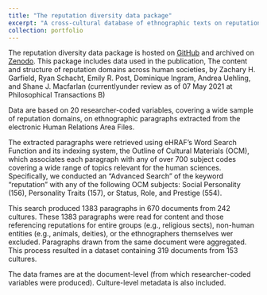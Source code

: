 ```yaml
---
title: "The reputation diversity data package"
excerpt: "A cross-cultural database of ethnographic texts on reputations."
collection: portfolio
---
```


The reputation diversity data package is hosted on [GitHub](https://github.com/zhgarfield/reputationdiversitydata) and archived on [Zenodo](https://zenodo.org/record/4740791). This package includes data used in the publication, The content and structure of reputation domains across human societies, by Zachary H. Garfield, Ryan Schacht, Emily R. Post, Dominique Ingram, Andrea Uehling, and Shane J. Macfarlan (currentlyunder review as of 07 May 2021 at Philosophical Transactions B)

Data are based on 20 researcher-coded variables, covering a wide sample of reputation domains, on ethnographic paragraphs extracted from the electronic Human Relations Area Files.

The extracted paragraphs were retrieved using eHRAF’s Word Search Function and its indexing system, the Outline of Cultural Materials (OCM), which associates each paragraph with any of over 700 subject codes covering a wide range of topics relevant for the human sciences. Specifically, we conducted an “Advanced Search” of the keyword “reputation” with any of the following OCM subjects: Social Personality (156), Personality Traits (157), or Status, Role, and Prestige (554).

This search produced 1383 paragraphs in 670 documents from 242 cultures. These 1383 paragraphs were read for content and those referencing reputations for entire groups (e.g., religious sects), non-human entities (e.g., animals, deities), or the ethnographers themselves wer excluded. Paragraphs drawn from the same document were aggregated. This process resulted in a dataset containing 319 documents from 153 cultures.

The data frames are at the document-level (from which researcher-coded variables were produced). Culture-level metadata is also included.